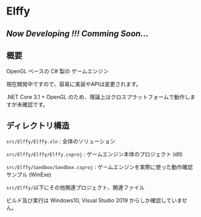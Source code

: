 # Elffy

## ***Now Developing !!! Comming Soon...***

## 概要

OpenGL ベースの C# 製の ゲームエンジン

現在開発中ですので、容易に実装やAPIは変更されます。

.NET Core 3.1 + OpenGL のため、理論上はクロスプラットフォームで動作しますが未確認です。

## ディレクトリ構造

`src/Elffy/Elffy.sln` : 全体のソリューション

`src/Elffy/Elffy/Elffy.csproj` : ゲームエンジン本体のプロジェクト (dll)

`src/Elffy/Sandbox/Sandbox.csproj` : ゲームエンジンを実際に使った動作確認サンプル (WinExe)

`src/Elffy/`以下にその他関連プロジェクト、関連ファイル

ビルド及び実行は Windows10, Visual Studio 2019 からしか確認していません。
